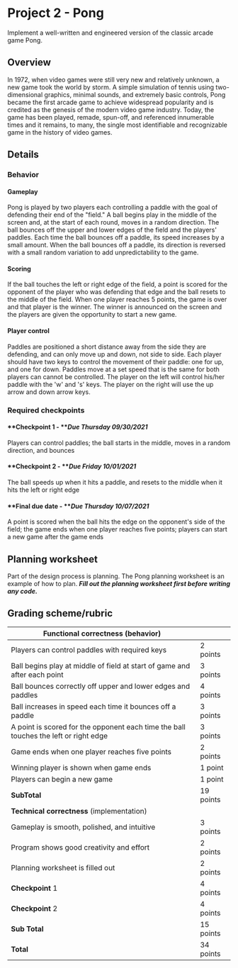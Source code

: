 # Project 2 - Pong

Implement a well-written and engineered version of the classic arcade game Pong.

## Overview

In 1972, when video games were still very new and relatively unknown, a new game took the world by storm. A simple simulation of tennis using two-dimensional graphics, minimal sounds, and extremely basic controls, Pong became the first arcade game to achieve widespread popularity and is credited as the genesis of the modern video game industry. Today, the game has been played, remade, spun-off, and referenced innumerable times and it remains, to many, the single most identifiable and recognizable game in the history of video games.

## Details

### Behavior

#### **Gameplay**

Pong is played by two players each controlling a paddle with the goal of defending their end of the "field." A ball begins play in the middle of the screen and, at the start of each round, moves in a random direction. The ball bounces off the upper and lower edges of the field and the players' paddles. Each time the ball bounces off a paddle, its speed increases by a small amount. When the ball bounces off a paddle, its direction is reversed with a small random variation to add unpredictability to the game.

#### **Scoring**

If the ball touches the left or right edge of the field, a point is scored for the opponent of the player who was defending that edge and the ball resets to the middle of the field. When one player reaches 5 points, the game is over and that player is the winner. The winner is announced on the screen and the players are given the opportunity to start a new game.

#### **Player control**

Paddles are positioned a short distance away from the side they are defending, and can only move up and down, not side to side. Each player should have two keys to control the movement of their paddle: one for up, and one for down. Paddles move at a set speed that is the same for both players can cannot be controlled. The player on the left will control his/her paddle with the 'w' and 's' keys. The player on the right will use the up arrow and down arrow keys.

### Required checkpoints

#### **Checkpoint 1 - **_**Due Thursday 09/30/2021**_

Players can control paddles; the ball starts in the middle, moves in a random direction, and bounces

#### **Checkpoint 2 - **_**Due Friday 10/01/2021**_

The ball speeds up when it hits a paddle, and resets to the middle when it hits the left or right edge

#### **Final due date - **_**Due Thursday 10/07/2021**_

A point is scored when the ball hits the edge on the opponent's side of the field; the game ends when one player reaches five points; players can start a new game after the game ends

## Planning worksheet

Part of the design process is planning. The Pong planning worksheet is an example of how to plan. _**Fill out the planning worksheet first before writing any code.**_

## Grading scheme/rubric

| Functional correctness (behavior)                                                    |           |
| ------------------------------------------------------------------------------------ | --------- |
| Players can control paddles with required keys                                       | 2 points  |
| Ball begins play at middle of field at start of game and after each point            | 3 points  |
| Ball bounces correctly off upper and lower edges and paddles                         | 4 points  |
| Ball increases in speed each time it bounces off a paddle                            | 3 points  |
| A point is scored for the opponent each time the ball touches the left or right edge | 3 points  |
| Game ends when one player reaches five points                                        | 2 points  |
| Winning player is shown when game ends                                               | 1 point   |
| Players can begin a new game                                                         | 1 point   |
| **SubTotal**                                                                         | 19 points |
| **Technical correctness** (implementation)                                           |           |
| Gameplay is smooth, polished, and intuitive                                          | 3 points  |
| Program shows good creativity and effort                                             | 2 points  |
| Planning worksheet is filled out                                                     | 2 points  |
| **Checkpoint** 1                                                                     | 4 points  |
| **Checkpoint** 2                                                                     | 4 points  |
| **Sub Total**                                                                        | 15 points |
| **Total**                                                                            | 34 points |

